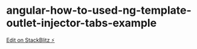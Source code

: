 # angular-how-to-used-ng-template-outlet-injector-tabs-example

[Edit on StackBlitz ⚡️](https://stackblitz.com/edit/angular-ivy-w5bc96)